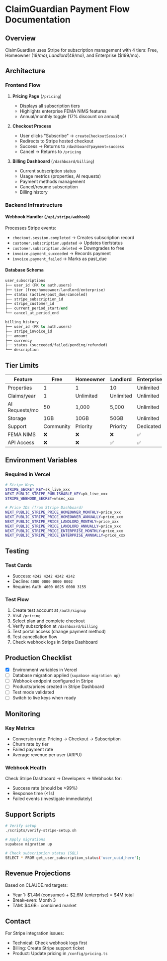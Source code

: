 # ClaimGuardian Payment Flow Documentation

## Overview
ClaimGuardian uses Stripe for subscription management with 4 tiers: Free, Homeowner ($19/mo), Landlord ($49/mo), and Enterprise ($199/mo).

## Architecture

### Frontend Flow
1. **Pricing Page** (`/pricing`)
   - Displays all subscription tiers
   - Highlights enterprise FEMA NIMS features
   - Annual/monthly toggle (17% discount on annual)

2. **Checkout Process**
   - User clicks "Subscribe" → `createCheckoutSession()` 
   - Redirects to Stripe hosted checkout
   - Success → Returns to `/dashboard?payment=success`
   - Cancel → Returns to `/pricing`

3. **Billing Dashboard** (`/dashboard/billing`)
   - Current subscription status
   - Usage metrics (properties, AI requests)
   - Payment methods management
   - Cancel/resume subscription
   - Billing history

### Backend Infrastructure

#### Webhook Handler (`/api/stripe/webhook`)
Processes Stripe events:
- `checkout.session.completed` → Creates subscription record
- `customer.subscription.updated` → Updates tier/status
- `customer.subscription.deleted` → Downgrades to free
- `invoice.payment_succeeded` → Records payment
- `invoice.payment_failed` → Marks as past_due

#### Database Schema
```sql
user_subscriptions
├── user_id (FK to auth.users)
├── tier (free/homeowner/landlord/enterprise)
├── status (active/past_due/canceled)
├── stripe_subscription_id
├── stripe_customer_id
├── current_period_start/end
└── cancel_at_period_end

billing_history
├── user_id (FK to auth.users)
├── stripe_invoice_id
├── amount
├── currency
├── status (succeeded/failed/pending/refunded)
└── description
```

## Tier Limits

| Feature | Free | Homeowner | Landlord | Enterprise |
|---------|------|-----------|----------|------------|
| Properties | 1 | 1 | 10 | Unlimited |
| Claims/year | 1 | Unlimited | Unlimited | Unlimited |
| AI Requests/mo | 50 | 1,000 | 5,000 | Unlimited |
| Storage | 1GB | 10GB | 50GB | Unlimited |
| Support | Community | Priority | Priority | Dedicated |
| FEMA NIMS | ❌ | ❌ | ❌ | ✅ |
| API Access | ❌ | ❌ | ✅ | ✅ |

## Environment Variables

### Required in Vercel
```bash
# Stripe Keys
STRIPE_SECRET_KEY=sk_live_xxx
NEXT_PUBLIC_STRIPE_PUBLISHABLE_KEY=pk_live_xxx
STRIPE_WEBHOOK_SECRET=whsec_xxx

# Price IDs (from Stripe Dashboard)
NEXT_PUBLIC_STRIPE_PRICE_HOMEOWNER_MONTHLY=price_xxx
NEXT_PUBLIC_STRIPE_PRICE_HOMEOWNER_ANNUALLY=price_xxx
NEXT_PUBLIC_STRIPE_PRICE_LANDLORD_MONTHLY=price_xxx
NEXT_PUBLIC_STRIPE_PRICE_LANDLORD_ANNUALLY=price_xxx
NEXT_PUBLIC_STRIPE_PRICE_ENTERPRISE_MONTHLY=price_xxx
NEXT_PUBLIC_STRIPE_PRICE_ENTERPRISE_ANNUALLY=price_xxx
```

## Testing

### Test Cards
- Success: `4242 4242 4242 4242`
- Decline: `4000 0000 0000 0002`
- Requires Auth: `4000 0025 0000 3155`

### Test Flow
1. Create test account at `/auth/signup`
2. Visit `/pricing`
3. Select plan and complete checkout
4. Verify subscription at `/dashboard/billing`
5. Test portal access (change payment method)
6. Test cancellation flow
7. Check webhook logs in Stripe Dashboard

## Production Checklist

- [x] Environment variables in Vercel
- [ ] Database migration applied (`supabase migration up`)
- [ ] Webhook endpoint configured in Stripe
- [ ] Products/prices created in Stripe Dashboard
- [ ] Test mode validated
- [ ] Switch to live keys when ready

## Monitoring

### Key Metrics
- Conversion rate: Pricing → Checkout → Subscription
- Churn rate by tier
- Failed payment rate
- Average revenue per user (ARPU)

### Webhook Health
Check Stripe Dashboard → Developers → Webhooks for:
- Success rate (should be >99%)
- Response time (<1s)
- Failed events (investigate immediately)

## Support Scripts

```bash
# Verify setup
./scripts/verify-stripe-setup.sh

# Apply migrations
supabase migration up

# Check subscription status (SQL)
SELECT * FROM get_user_subscription_status('user_uuid_here');
```

## Revenue Projections

Based on CLAUDE.md targets:
- Year 1: $1.4M (consumer) + $2.6M (enterprise) = $4M total
- Break-even: Month 3
- TAM: $4.6B+ combined market

## Contact

For Stripe integration issues:
- Technical: Check webhook logs first
- Billing: Create Stripe support ticket
- Product: Update pricing in `/config/pricing.ts`